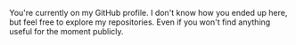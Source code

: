 You're currently on my GitHub profile. I don't know how you ended up here, but feel free to explore my repositories. Even if you won't find anything useful for the moment publicly.